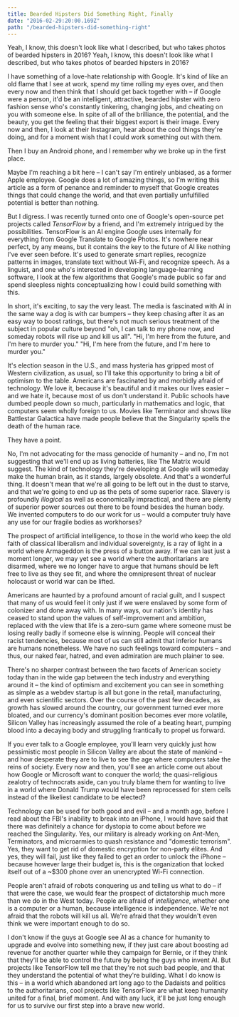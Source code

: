 ```yaml
---
title: Bearded Hipsters Did Something Right, Finally
date: "2016-02-29:20:00.169Z"
path: "/bearded-hipsters-did-something-right"
---
```


Yeah, I know, this doesn't look like what I described, but who takes photos of
bearded hipsters in 2016? Yeah, I know, this doesn't look like what I described,
but who takes photos of bearded hipsters in 2016?

I have something of a love-hate relationship with Google. It's kind of like an
old flame that I see at work, spend my time rolling my eyes over, and then every
now and then think that I should get back together with – if Google were a
person, it'd be an intelligent, attractive, bearded hipster with zero fashion
sense who's constantly tinkering, changing jobs, and cheating on you with
someone else. In spite of all of the brilliance, the potential, and the beauty,
you get the feeling that their biggest export is their image. Every now and
then, I look at their Instagram, hear about the cool things they're doing, and
for a moment wish that I could work something out with them.

Then I buy an Android phone, and I remember why we broke up in the first place.

Maybe I'm reaching a bit here – I can't say I'm entirely unbiased, as a former
Apple employee. Google does a lot of amazing things, so I'm writing this article
as a form of penance and reminder to myself that Google creates things that
could change the world, and that even partially unfulfilled potential is better
than nothing.

But I digress. I was recently turned onto one of Google's open-source pet
projects called _TensorFlow_ by a friend, and I'm extremely intrigued by the
possibilities. TensorFlow is an AI engine Google uses internally for everything
from Google Translate to Google Photos. It's nowhere near perfect, by any means,
but it contains the key to the future of AI like nothing I've ever seen before.
It's used to generate smart replies, recognize patterns in images, translate
text without Wi-Fi, and recognize speech. As a linguist, and one who's
interested in developing language-learning software, I look at the few
algorithms that Google's made public so far and spend sleepless nights
conceptualizing how I could build something with this.

In short, it's exciting, to say the very least. The media is fascinated with AI
in the same way a dog is with car bumpers – they keep chasing after it as an
easy way to boost ratings, but there's not much serious treatment of the subject
in popular culture beyond "oh, I can talk to my phone now, and someday robots
will rise up and kill us all". "Hi, I'm here from the future, and I'm here to
murder you." "Hi, I'm here from the future, and I'm here to murder you."

It's election season in the U.S., and mass hysteria has gripped most of Western
civilization, as usual, so I'll take this opportunity to bring a bit of optimism
to the table. Americans are fascinated by and morbidly afraid of technology. We
love it, because it's beautiful and it makes our lives easier – and we hate it,
because most of us don't understand it. Public schools have dumbed people down
so much, particularly in mathematics and logic, that computers seem wholly
foreign to us. Movies like Terminator and shows like Battlestar Galactica have
made people believe that the Singularity spells the death of the human race.

They have a point.

No, I'm not advocating for the mass genocide of humanity – and no, I'm not
suggesting that we'll end up as living batteries, like The Matrix would suggest.
The kind of technology they're developing at Google will someday make the human
brain, as it stands, largely obsolete. And that's a wonderful thing. It doesn't
mean that we're all going to be left out in the dust to starve, and that we're
going to end up as the pets of some superior race. Slavery is profoundly
_illogical_ as well as economically impractical, and there are plenty of
superior power sources out there to be found besides the human body. We invented
computers to do our work for us – would a computer truly have any use for our
fragile bodies as workhorses?

The prospect of artificial intelligence, to those in the world who keep the old
faith of classical liberalism and individual sovereignty, is a ray of light in a
world where Armageddon is the press of a button away. If we can last just a
moment longer, we may yet see a world where the authoritarians are disarmed,
where we no longer have to argue that humans should be left free to live as they
see fit, and where the omnipresent threat of nuclear holocaust or world war can
be lifted.

Americans are haunted by a profound amount of racial guilt, and I suspect that
many of us would feel it only just if we were enslaved by some form of colonizer
and done away with. In many ways, our nation's identity has ceased to stand upon
the values of self-improvement and ambition, replaced with the view that life is
a zero-sum game where someone must be losing really badly if someone else is
winning. People will conceal their racist tendencies, because most of us can
still admit that inferior humans are humans nonetheless. We have no such
feelings toward computers – and thus, our naked fear, hatred, and even
admiration are much plainer to see.

There's no sharper contrast between the two facets of American society today
than in the wide gap between the tech industry and everything around it – the
kind of optimism and excitement you can see in something as simple as a webdev
startup is all but gone in the retail, manufacturing, and even scientific
sectors. Over the course of the past few decades, as growth has slowed around
the country, our government turned ever more bloated, and our currency's
dominant position becomes ever more volatile, Silicon Valley has increasingly
assumed the role of a beating heart, pumping blood into a decaying body and
struggling frantically to propel us forward.

If you ever talk to a Google employee, you'll learn very quickly just how
pessimistic most people in Silicon Valley are about the state of mankind – and
how desperate they are to live to see the age where computers take the reins of
society. Every now and then, you'll see an article come out about how Google or
Microsoft want to conquer the world; the quasi-religious zealotry of technocrats
aside, can you truly blame them for wanting to live in a world where Donald
Trump would have been reprocessed for stem cells instead of the likeliest
candidate to be elected?

Technology can be used for both good and evil – and a month ago, before I read
about the FBI's inability to break into an iPhone, I would have said that there
was definitely a chance for dystopia to come about before we reached the
Singularity. Yes, our military is already working on Ant-Men, Terminators, and
microarmies to quash resistance and "domestic terrorism". Yes, they want to get
rid of domestic encryption for non-party élites. And yes, they will fail, just
like they failed to get an order to unlock the iPhone – because however large
their budget is, this is the organization that locked itself out of a ~$300
phone over an unencrypted Wi-Fi connection.

People aren't afraid of robots conquering us and telling us what to do – if that
were the case, we would fear the prospect of dictatorship much more than we do
in the West today. People are afraid of _intelligence_, whether one is a
computer or a human, because intelligence is independence. We're not afraid that
the robots will kill us all. We're afraid that they wouldn't even think we were
important enough to do so.

I don't know if the guys at Google see AI as a chance for humanity to upgrade
and evolve into something new, if they just care about boosting ad revenue for
another quarter while they campaign for Bernie, or if they think that they'll be
able to control the future by being the guys who invent AI. But projects like
TensorFlow tell me that they're not such bad people, and that they understand
the potential of what they're building. What I do know is this – in a world
which abandoned art long ago to the Dadaists and politics to the authoritarians,
cool projects like TensorFlow are what keep humanity united for a final, brief
moment. And with any luck, it'll be just long enough for us to survive our first
step into a brave new world.
